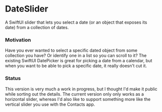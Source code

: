 #  DateSlider

A SwiftUI slider that lets you select a date (or an object that exposes its date) from a collection of dates.

### Motivation

Have you ever wanted to select a specific dated object from some collection you have? Or identify one in a list so you can scroll to it? The existing SwiftUI DatePicker is great for picking a date from a calendar, but when you want to be able to pick a specific date, it really doesn't cut it.

### Status

This version is very much a work in progress, but I thought I'd make it public while sorting out the details. The current version only only works as a horizontal slider, whereas I'd also like to support something more like the vertical slider you use with the Contacts app.

